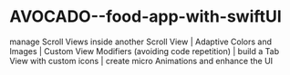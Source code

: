 # AVOCADO--food-app-with-swiftUI
manage Scroll Views inside another Scroll View | Adaptive Colors and Images | Custom View Modifiers (avoiding code repetition) |  build a Tab View with custom icons | create micro Animations and enhance the UI 
